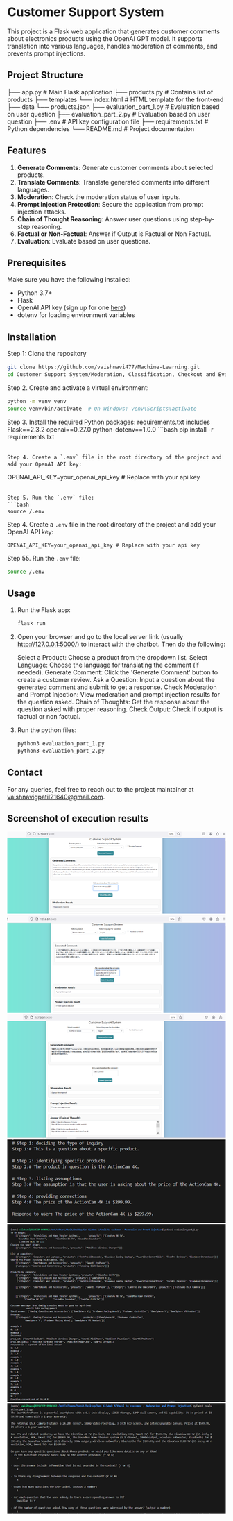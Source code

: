 # Customer Support System

This project is a Flask web application that generates customer comments about electronics products using the OpenAI GPT model. It supports translation into various languages, handles moderation of comments, and prevents prompt injections.

## Project Structure

├── app.py # Main Flask application 
├── products.py # Contains list of products 
├── templates
    └── index.html # HTML template for the front-end 
├── data
    └── products.json
├── evaluation_part_1.py # Evaluation based on user question
├── evaluation_part_2.py # Evaluation based on user question
├── .env # API key configuration file 
├── requirements.txt # Python dependencies 
└── README.md # Project documentation


## Features

1. **Generate Comments**: Generate customer comments about selected products.
2. **Translate Comments**: Translate generated comments into different languages.
3. **Moderation**: Check the moderation status of user inputs.
4. **Prompt Injection Protection**: Secure the application from prompt injection attacks.
5. **Chain of Thought Reasoning**: Answer user questions using step-by-step reasoning.
6. **Factual or Non-Factual**: Answer if Output is Factual or Non Factual.
7. **Evaluation**:  Evaluate based on user questions.

## Prerequisites

Make sure you have the following installed:
- Python 3.7+
- Flask
- OpenAI API key (sign up for one [here](https://beta.openai.com/signup/))
- dotenv for loading environment variables

## Installation

Step 1: Clone the repository

```bash
git clone https://github.com/vaishnavi477/Machine-Learning.git
cd Customer Support System/Moderation, Classification, Checkout and Evaluation/
```

Step 2. Create and activate a virtual environment:
   ```bash
   python -m venv venv
   source venv/bin/activate  # On Windows: venv\Scripts\activate
   ```

Step 3. Install the required Python packages:
   requirements.txt includes
    Flask==2.3.2
    openai==0.27.0
    python-dotenv==1.0.0
    ```bash
   pip install -r requirements.txt
   ```

Step 4. Create a `.env` file in the root directory of the project and add your OpenAI API key:
   ```
   OPENAI_API_KEY=your_openai_api_key # Replace with your api key
   ```

Step 5. Run the `.env` file:
   ```bash
   source /.env
   ```
   
Step 4. Create a `.env` file in the root directory of the project and add your OpenAI API key:
   ```
   OPENAI_API_KEY=your_openai_api_key # Replace with your api key
   ```

Step 55. Run the `.env` file:
   ```bash
   source /.env
   ```
   
## Usage

1. Run the Flask app:
   ```bash
   flask run
   ```

2. Open your browser and go to the local server link (usually http://127.0.0.1:5000/) to interact with the chatbot. Then do the following:

    Select a Product: Choose a product from the dropdown list.
    Select Language: Choose the language for translating the comment (if needed).
    Generate Comment: Click the 'Generate Comment' button to create a customer review.
    Ask a Question: Input a question about the generated comment and submit to get a response.
    Check Moderation and Prompt Injection: View moderation and prompt injection results for the question asked.
    Chain of Thoughts: Get the response about the question asked with proper reasoning.
    Check Output: Check if output is factual or non factual.

3. Run the python files:
    ```bash
    python3 evaluation_part_1.py
    python3 evaluation_part_2.py
    ```

## Contact
For any queries, feel free to reach out to the project maintainer at vaishnavigpatil21640@gmail.com.

## Screenshot of execution results

![alt text](Execution_1.png)
![alt text](Execution_2.png)
![alt text](Execution_3.png)
![alt text](Execution_4.png)
![alt text](Execution_5.png)
![alt text](Execution_6.png)
